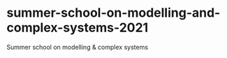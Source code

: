 # summer-school-on-modelling-and-complex-systems-2021
Summer school on modelling &amp; complex systems
